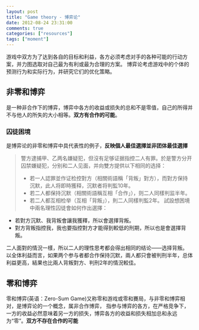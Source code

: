 ```yaml
---
layout: post
title: "Game theory - 博弈论"
date: 2012-08-24 23:31:00
comments: true
categories: ["resources"]
tags: ["moment"]
---
```

 
游戏中双方为了达到各自的目标和利益，各方必须考虑对手的各种可能的行动方案，并力图选取对自己最为有利或最为合理的方案。
博弈论考虑游戏中的个体的预测行为和实际行为，并研究它们的优化策略。

## 非零和博弈
是一种非合作下的博弈，博弈中各方的收益或损失的总和不是零值，自己的所得并不与他人的所失的大小相等。**双方有合作的可能**。

### 囚徒困境
是博弈论的非零和博弈中具代表性的例子，**反映個人最佳選擇並非团体最佳選擇**
> 警方逮捕甲、乙两名嫌疑犯，但沒有足够证据指控二人有罪。於是警方分开囚禁嫌疑犯，分别和二人见面，并向雙方提供以下相同的选择：
> - 若一人認罪並作证检控對方（相關術語稱「背叛」對方），而對方保持沉默，此人将即時獲释，沉默者将判監10年。
> - 若二人都保持沉默（相關術語稱互相「合作」），则二人同樣判监半年。	
> - 若二人都互相检举（互相「背叛」），則二人同樣判監2年。	
試設想困境中兩名理性囚徒會如何作出選擇：	
- 若對方沉默、我背叛會讓我獲釋，所以會選擇背叛。
- 對方背叛指控我，我也要指控對方才能得到較低的刑期，所以也是會選擇背叛。

二人面對的情況一樣，所以二人的理性思考都会得出相同的结论——选择背叛。
以全体利益而言，如果两个参与者都合作保持沉默，兩人都只會被判刑半年，总体利益更高，結果也比兩人背叛對方、判刑2年的情況較佳。

## 零和博弈
零和博弈(英语：Zero-Sum Game)又称零和游戏或零和賽局，与非零和博弈相对，是博弈论的一个概念，属非合作博弈，
指参与博弈的各方，在严格竞争下，一方的收益必然意味着另一方的损失，博弈各方的收益和损失相加总和永远为“零”。**双方不存在合作的可能**

